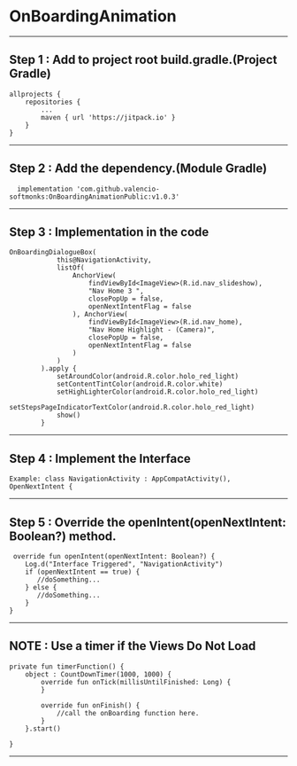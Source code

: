 # OnBoardingAnimation 

----------
Step 1 : Add to project root build.gradle.(Project Gradle)
----------
	allprojects {
		repositories {
			...
			maven { url 'https://jitpack.io' } 
		}
	}
----------
Step 2 : Add the dependency.(Module Gradle)
----------
	  implementation 'com.github.valencio-softmonks:OnBoardingAnimationPublic:v1.0.3'

----------
Step 3 : Implementation in the code
----------
	OnBoardingDialogueBox(
                this@NavigationActivity,
                listOf(
                    AnchorView(
                        findViewById<ImageView>(R.id.nav_slideshow),
                        "Nav Home 3 ",
                        closePopUp = false,
                        openNextIntentFlag = false
                    ), AnchorView(
                        findViewById<ImageView>(R.id.nav_home),
                        "Nav Home Highlight - (Camera)",
                        closePopUp = false,
                        openNextIntentFlag = false
                    )
                )
            ).apply {
                setAroundColor(android.R.color.holo_red_light)
                setContentTintColor(android.R.color.white)
                setHighLighterColor(android.R.color.holo_red_light)
                setStepsPageIndicatorTextColor(android.R.color.holo_red_light)
                show()
            }
----------
Step 4 : Implement the Interface
----------
	Example: class NavigationActivity : AppCompatActivity(), OpenNextIntent {
----------
Step 5 : Override the openIntent(openNextIntent: Boolean?) method.
----------
	 override fun openIntent(openNextIntent: Boolean?) {
        Log.d("Interface Triggered", "NavigationActivity")
        if (openNextIntent == true) {
           //doSomething...
        } else {
           //doSomething...
        }
    }
----------
NOTE : Use a timer if the Views Do Not Load
----------
	private fun timerFunction() {
        object : CountDownTimer(1000, 1000) {
            override fun onTick(millisUntilFinished: Long) {
            }

            override fun onFinish() {
                //call the onBoarding function here.
            }
        }.start()

    }
----------
